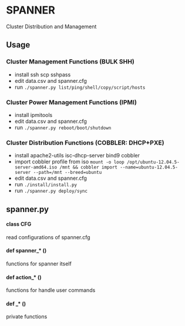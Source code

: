 # SPANNER
Cluster Distribution and Management

## Usage

### Cluster Management Functions (BULK SHH)
* install ssh scp sshpass
* edit data.csv and spanner.cfg
* run `./spanner.py list/ping/shell/copy/script/hosts`

### Cluster Power Management Functions (IPMI)
* install ipmitools
* edit data.csv and spanner.cfg
* run `./spanner.py reboot/boot/shutdown`

### Cluster Distribution Functions (COBBLER: DHCP+PXE)
* install apache2-utils isc-dhcp-server bind9 cobbler
* import cobbler profile from iso `mount -o loop /opt/ubuntu-12.04.5-server-amd64.iso /mnt && cobbler import --name=ubuntu-12.04.5-server --path=/mnt --breed=ubuntu`
* edit data.csv and spanner.cfg
* run `./install/install.py`
* run `./spanner.py deploy/sync`

## spanner.py

#### class CFG
read configurations of spanner.cfg

#### def spanner_* ()
functions for spanner itself

#### def action_* ()
functions for handle user commands

#### def _* ()
private functions
